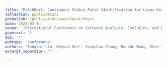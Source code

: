 ```yaml
---
title: "PatchBert: Continuous Stable Patch Identification for Linux Kernel via Pre-trained Model Fine-tuning"
collection: publications
permalink: /publication/saner24patchbert
date: 2024-03-14
venue: 'International Conference on Software Analysis, Evolution, and Reengineering 2024 [SANER, CCF-B]'
paperurl: '*'
doi: '*'
pubtype: 'conference'
authors: 'Rongkai Liu, Heyuan Shi*, Yongchao Zhang, Runzhe Wang, Shen Yuheng, Yuao Chen, Jing Luo, Xiaohai Shi, Chao Hu, Yu Jiang'
excerpt_separator: ""

---
```


